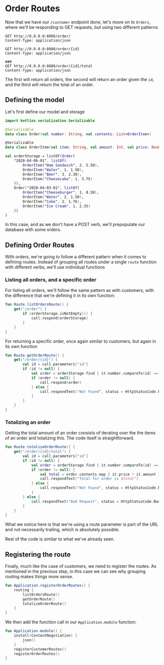 # Order Routes

Now that we have our `/customer` endpoint done, let's move on to `Orders`, where we'll
be responding to GET requests, but using two different patterns

```http request
GET http://0.0.0.0:8080/order/
Content-Type: application/json

GET http://0.0.0.0:8080/order/{id}
Content-Type: application/json

###
GET http://0.0.0.0:8080/order/{id}/total
Content-Type: application/json
```

The first will return all orders, the second will return an order given the `id`, and the third will return the total of
an order.

## Defining the model

Let's first define our model and storage 

```kotlin
import kotlinx.serialization.Serializable

@Serializable
data class Order(val number: String, val contents: List<OrderItem>)

@Serializable
data class OrderItem(val item: String, val amount: Int, val price: Double)

val orderStorage = listOf(Order(
    "2020-04-06-01", listOf(
        OrderItem("Ham Sandwich", 2, 5.50),
        OrderItem("Water", 1, 1.50),
        OrderItem("Beer", 3, 2.30),
        OrderItem("Cheesecake", 1, 3.75)
    )),
    Order("2020-04-03-01", listOf(
        OrderItem("Cheeseburger", 1, 8.50),
        OrderItem("Water", 2, 1.50),
        OrderItem("Coke", 2, 1.76),
        OrderItem("Ice Cream", 1, 2.35)
    ))
)
```

In this case, and as we don't have a POST verb, we'll prepopulate our database with some orders.

## Defining Order Routes

With orders, we're going to follow a different pattern when it comes to defining routes. 
Instead of grouping all routes under a single `route` function with different
verbs, we'll use individual functions

### Listing all orders, and a specific order

For listing all orders, we'll follow the same pattern as with customers, with the difference 
that we're defining it in its own function:

```kotlin
fun Route.listOrdersRoute() {
    get("/order") {
        if (orderStorage.isNotEmpty()) {
            call.respond(orderStorage)
        }
    }
}
```

For returning a specific order, once again similar to customers, but again in its own function

```kotlin
fun Route.getOrderRoute() {
    get("/order/{id}") {
        val id = call.parameters["id"]
        if (id != null) {
            val order = orderStorage.find { it.number.compareTo(id) == 0 }
            if (order != null) {
                call.respond(order)
            } else {
                call.respondText("Not Found", status = HttpStatusCode.NotFound)
            }
        }
    }
}
``` 

### Totalizing an order

Getting the total amount of an order consists of iterating over the the items of an order and 
totalizing this. The code itself is straightforward. 

```kotlin
fun Route.totalizeOrderRoute() {
    get("/order/{id}/total") {
        val id = call.parameters["id"]
        if (id != null) {
            val order = orderStorage.find { it.number.compareTo(id) == 0 }
            if (order != null) {
                val total = order.contents.map { it.price * it.amount }.sumByDouble { it }
                call.respondText("Total for order is $total")
            } else {
                call.respondText("Not Found", status = HttpStatusCode.NotFound)
            }
        } else {
            call.respondText("Bad Request", status = HttpStatusCode.BadRequest)
        }
    }
}
```

What we notice here is that we're using a route parameter is part of the URL and not necessarily 
trailing, which is absolutely possible. 

Rest of the code is similar to what we've already seen.

## Registering the route 

Finally, much like the case of customers, we need to register the routes. As mentioned in the previous 
step, in this case we can see why grouping routing makes things more sense.

```kotlin
fun Application.registerOrderRoutes() {
    routing {
        listOrdersRoute()
        getOrderRoute()
        totalizeOrderRoute()
    }
}
```

We then add the function call in our `Application.module` function:

```kotlin
fun Application.module() {
    install(ContentNegotiation) {
        json()
    }
    registerCustomerRoutes()
    registerOrderRoutes()
}
```